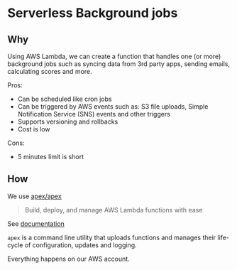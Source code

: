 # Serverless Background jobs

## Why

Using AWS Lambda, we can create a function that handles one (or more) background jobs such as syncing data from 3rd party apps, sending emails, calculating scores and more.

Pros:

- Can be scheduled like cron jobs
- Can be triggered by AWS events such as: S3 file uploads, Simple Notification Service (SNS) events and other triggers
- Supports versioning and rollbacks
- Cost is low

Cons:

- 5 minutes limit is short

## How

We use [apex/apex](https://github.com/apex/apex)

> Build, deploy, and manage AWS Lambda functions with ease

See [documentation](http://apex.run)

`apex` is a command line utility that uploads functions and manages their life-cycle of configuration, updates and logging.

Everything happens on our AWS account.